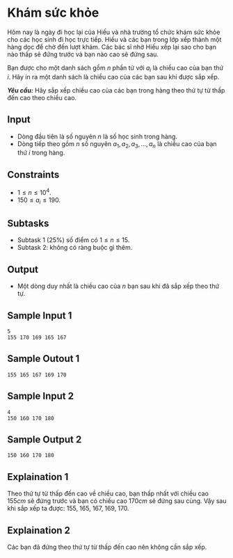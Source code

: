 # Khám sức khỏe

Hôm nay là ngày đi học lại của Hiếu và nhà trường tổ chức khám sức khỏe cho các học sinh đi học trực tiếp. Hiếu và các bạn trong lớp xếp thành một hàng dọc để chờ đến lượt khám. Các bác sĩ nhờ Hiếu xếp lại sao cho bạn nào thấp sẽ đứng trước và bạn nào cao sẽ đứng sau.

Bạn được cho một danh sách gồm $n$ phần tử với $a_i$ là chiều cao của bạn thứ $i$. Hãy in ra một danh sách là chiều cao của các bạn sau khi được sắp xếp.

***Yêu cầu:*** Hãy sắp xếp chiều cao của các bạn trong hàng theo thứ tự từ thấp đến cao theo chiều cao.

## Input

- Dòng đầu tiên là số nguyên $n$ là số học sinh trong hàng.
- Dòng tiếp theo gồm $n$ số nguyên $a_1, a_2, a_3, \dots, a_n$ là chiều cao của bạn thứ $i$ trong hàng.

## Constraints

- $1 \le n \le 10^4$.
- $150 \le a_i \le 190$.

## Subtasks

- Subtask $1$ ($25\%$) số điểm có $1 \le n \le 15$.
- Subtask $2$: không có ràng buộc gì thêm.

## Output

- Một dòng duy nhất là chiều cao của $n$ bạn sau khi đã sắp xếp theo thứ tự.

## Sample Input 1

```
5
155 170 169 165 167
```

## Sample Outout 1

```
155 165 167 169 170
```

## Sample Input 2

```
4
150 160 170 180
```

## Sample Output 2

```
150 160 170 180
```

## Explaination 1

Theo thứ tự từ thấp đến cao về chiều cao, bạn thấp nhất với chiều cao $155cm$ sẽ đứng trước và bạn có chiều cao $170cm$ sẽ đứng sau cùng. Vậy sau khi sắp xếp ta được: $155, \; 165, \; 167, \; 169, \; 170$.

## Explaination 2

Các bạn đã đứng theo thứ tự từ thấp đến cao nên không cần sắp xếp.